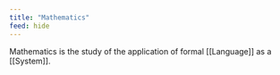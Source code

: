 ```yaml
---
title: "Mathematics"
feed: hide
---
```


Mathematics is the study of the application of formal [[Language]] as a [[System]].